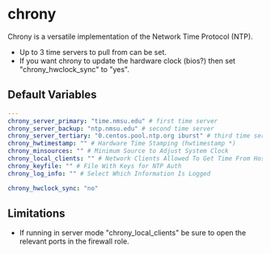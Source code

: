 # chrony

Chrony is a versatile implementation of the Network Time Protocol (NTP).

- Up to 3 time servers to pull from can be set.
- If you want chrony to update the hardware clock (bios?) then set "chrony_hwclock_sync" to "yes".

## Default Variables
```yaml
---
chrony_server_primary: "time.nmsu.edu" # first time server
chrony_server_backup: "ntp.nmsu.edu" # second time server
chrony_server_tertiary: "0.centos.pool.ntp.org iburst" # third time server
chrony_hwtimestamp: "" # Hardware Time Stamping (hwtimestamp *)
chrony_minsources: "" # Minimum Source to Adjust System Clock
chrony_local_clients: "" # Network Clients Allowed To Get Time From Host
chrony_keyfile: "" # File With Keys for NTP Auth
chrony_log_info: "" # Select Which Information Is Logged

chrony_hwclock_sync: "no"
```

## Limitations
- If running in server mode "chrony_local_clients" be sure to open the relevant ports in the firewall role.
